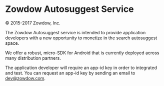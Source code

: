 # Zowdow Autosuggest Service

© 2015-2017 Zowdow, Inc.

The Zowdow Autosuggest service is intended to provide application developers with a new opportunity to monetize in the search autosuggest space.

We offer a robust, micro-SDK for Android that is currently deployed across many distribution partners.

The application developer will require an app-id key in order to integrated and test. You can request an app-id key by sending an email to dev@zowdow.com.
